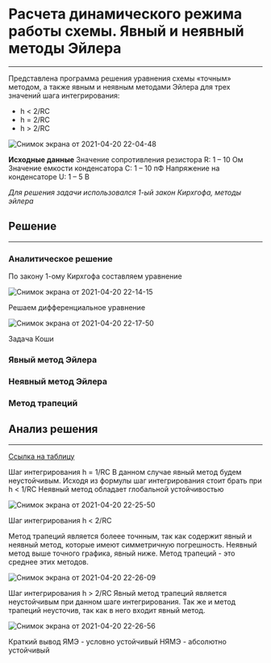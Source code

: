 # Расчета динамического режима работы схемы. Явный и неявный методы Эйлера
---
Представлена программа решения уравнения схемы «точным» методом, а также явным и
неявным методами Эйлера для трех значений шага интегрирования:
- h < 2/RC
- h = 2/RC
- h > 2/RC

![Снимок экрана от 2021-04-20 22-04-48](https://user-images.githubusercontent.com/35433764/115450351-7297b780-a224-11eb-80ba-e5bf27814a31.png)

**Исходные данные**
Значение сопротивления резистора R: 1 – 10 Ом
Значение емкости конденсатора С: 1 – 10 пФ
Напряжение на конденсаторе U: 1 – 5 В

*Для решения задачи использовался 1-ый закон Кирхгофа, методы эйлера*


##  Решение
---
### Аналитическое решение 
По закону 1-ому Кирхгофа составляем уравнение

![Снимок экрана от 2021-04-20 22-14-15](https://user-images.githubusercontent.com/35433764/115451375-c8209400-a225-11eb-86b5-9fefea22d4cf.png)

Решаем дифференциальное уравнение

![Снимок экрана от 2021-04-20 22-17-50](https://user-images.githubusercontent.com/35433764/115451800-5137cb00-a226-11eb-8ea8-20c1ffa40786.png)

Задача Коши



### Явный метод Эйлера


### Неявный метод Эйлера

### Метод трапеций


## Анализ решения
---
[Ссылка на таблицу](https://docs.google.com/spreadsheets/d/1kZmB9N8MjiS_NIEmKcViiH42oVjmf_TZhcftD3wCle8/edit?usp=sharing)

Шаг интегрирования h = 1/RC
В данном случае явный метод будем неустойчивым. Исходя из формулы шаг интегрирования стоит брать при h < 1/RC 
Неявный метод обладает глобальной устойчивостью

![Снимок экрана от 2021-04-20 22-25-50](https://user-images.githubusercontent.com/35433764/115452664-62350c00-a227-11eb-95e9-1ea8920e126c.png)

Шаг интегрирования h < 2/RC

Метод трапеций является болеее точнным, так как содержит явный и неявный метод, которые имеют симметричную погрешность. 
Неявный метод выше точного графика, явный ниже. 
Метод трапеций - это среднее этих методов.

![Снимок экрана от 2021-04-20 22-26-09](https://user-images.githubusercontent.com/35433764/115452701-6fea9180-a227-11eb-9d85-411f227f3ad2.png)

Шаг интегрирования h > 2/RC
Явный метод трапеций является неустойчивым при данном шаге интегрирования. Так же и метод трапеций неусточив, так как в него входит явный метод.

![Снимок экрана от 2021-04-20 22-26-56](https://user-images.githubusercontent.com/35433764/115452798-927caa80-a227-11eb-8f22-1d45593e32a6.png)


Краткий вывод
ЯМЭ - условно устойчивый
НЯМЭ - абсолютно устойчивый



